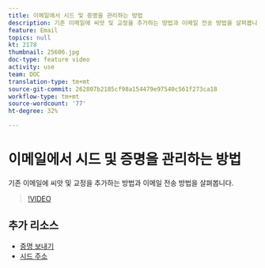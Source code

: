 ```yaml
---
title: 이메일에서 시드 및 증명을 관리하는 방법
description: 기존 이메일에 씨앗 및 교정을 추가하는 방법과 이메일 전송 방법을 살펴봅니다.
feature: Email
topics: null
kt: 2178
thumbnail: 25606.jpg
doc-type: feature video
activity: use
team: DOC
translation-type: tm+mt
source-git-commit: 262807b2185cf98a154479e97540c561f273ca18
workflow-type: tm+mt
source-wordcount: '77'
ht-degree: 32%

---
```



# 이메일에서 시드 및 증명을 관리하는 방법

기존 이메일에 씨앗 및 교정을 추가하는 방법과 이메일 전송 방법을 살펴봅니다.

>[!VIDEO](https://video.tv.adobe.com/v/25606?quality=12)

## 추가 리소스

- [증명 보내기](https://docs.adobe.com/content/help/en/campaign-classic/using/transactional-messaging/message-templates/sending-a-proof.html)
- [시드 주소](https://docs.adobe.com/content/help/en/campaign-classic/using/configuring-campaign-classic/use-a-custom-recipient-table/seed-addresses.html)